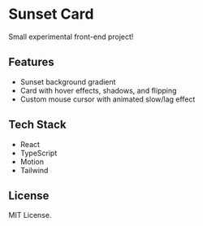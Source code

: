 # Sunset Card

Small experimental front-end project!

## Features

- Sunset background gradient
- Card with hover effects, shadows, and flipping
- Custom mouse cursor with animated slow/lag effect

## Tech Stack

- React
- TypeScript
- Motion
- Tailwind

## License

MIT License.
